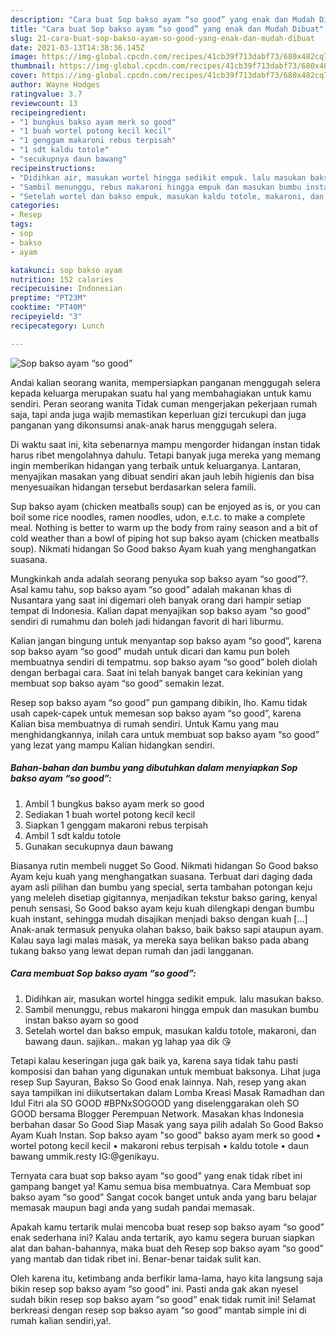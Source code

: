 ```yaml
---
description: "Cara buat Sop bakso ayam “so good” yang enak dan Mudah Dibuat"
title: "Cara buat Sop bakso ayam “so good” yang enak dan Mudah Dibuat"
slug: 21-cara-buat-sop-bakso-ayam-so-good-yang-enak-dan-mudah-dibuat
date: 2021-03-13T14:38:36.145Z
image: https://img-global.cpcdn.com/recipes/41cb39f713dabf73/680x482cq70/sop-bakso-ayam-so-good-foto-resep-utama.jpg
thumbnail: https://img-global.cpcdn.com/recipes/41cb39f713dabf73/680x482cq70/sop-bakso-ayam-so-good-foto-resep-utama.jpg
cover: https://img-global.cpcdn.com/recipes/41cb39f713dabf73/680x482cq70/sop-bakso-ayam-so-good-foto-resep-utama.jpg
author: Wayne Hodges
ratingvalue: 3.7
reviewcount: 13
recipeingredient:
- "1 bungkus bakso ayam merk so good"
- "1 buah wortel potong kecil kecil"
- "1 genggam makaroni rebus terpisah"
- "1 sdt kaldu totole"
- "secukupnya daun bawang"
recipeinstructions:
- "Didihkan air, masukan wortel hingga sedikit empuk. lalu masukan bakso."
- "Sambil menunggu, rebus makaroni hingga empuk dan masukan bumbu instan bakso ayam so good"
- "Setelah wortel dan bakso empuk, masukan kaldu totole, makaroni, dan bawang daun. sajikan.. makan yg lahap yaa dik 😘"
categories:
- Resep
tags:
- sop
- bakso
- ayam

katakunci: sop bakso ayam 
nutrition: 152 calories
recipecuisine: Indonesian
preptime: "PT23M"
cooktime: "PT40M"
recipeyield: "3"
recipecategory: Lunch

---
```



![Sop bakso ayam “so good”](https://img-global.cpcdn.com/recipes/41cb39f713dabf73/680x482cq70/sop-bakso-ayam-so-good-foto-resep-utama.jpg)

Andai kalian seorang wanita, mempersiapkan panganan menggugah selera kepada keluarga merupakan suatu hal yang membahagiakan untuk kamu sendiri. Peran seorang  wanita Tidak cuman mengerjakan pekerjaan rumah saja, tapi anda juga wajib memastikan keperluan gizi tercukupi dan juga panganan yang dikonsumsi anak-anak harus menggugah selera.

Di waktu  saat ini, kita sebenarnya mampu mengorder hidangan instan tidak harus ribet mengolahnya dahulu. Tetapi banyak juga mereka yang memang ingin memberikan hidangan yang terbaik untuk keluarganya. Lantaran, menyajikan masakan yang dibuat sendiri akan jauh lebih higienis dan bisa menyesuaikan hidangan tersebut berdasarkan selera famili. 

Sup bakso ayam (chicken meatballs soup) can be enjoyed as is, or you can boil some rice noodles, ramen noodles, udon, e.t.c. to make a complete meal. Nothing is better to warm up the body from rainy season and a bit of cold weather than a bowl of piping hot sup bakso ayam (chicken meatballs soup). Nikmati hidangan So Good bakso Ayam kuah yang menghangatkan suasana.

Mungkinkah anda adalah seorang penyuka sop bakso ayam “so good”?. Asal kamu tahu, sop bakso ayam “so good” adalah makanan khas di Nusantara yang saat ini digemari oleh banyak orang dari hampir setiap tempat di Indonesia. Kalian dapat menyajikan sop bakso ayam “so good” sendiri di rumahmu dan boleh jadi hidangan favorit di hari liburmu.

Kalian jangan bingung untuk menyantap sop bakso ayam “so good”, karena sop bakso ayam “so good” mudah untuk dicari dan kamu pun boleh membuatnya sendiri di tempatmu. sop bakso ayam “so good” boleh diolah dengan berbagai cara. Saat ini telah banyak banget cara kekinian yang membuat sop bakso ayam “so good” semakin lezat.

Resep sop bakso ayam “so good” pun gampang dibikin, lho. Kamu tidak usah capek-capek untuk memesan sop bakso ayam “so good”, karena Kalian bisa membuatnya di rumah sendiri. Untuk Kamu yang mau menghidangkannya, inilah cara untuk membuat sop bakso ayam “so good” yang lezat yang mampu Kalian hidangkan sendiri.

<!--inarticleads1-->

##### Bahan-bahan dan bumbu yang dibutuhkan dalam menyiapkan Sop bakso ayam “so good”:

1. Ambil 1 bungkus bakso ayam merk so good
1. Sediakan 1 buah wortel potong kecil kecil
1. Siapkan 1 genggam makaroni rebus terpisah
1. Ambil 1 sdt kaldu totole
1. Gunakan secukupnya daun bawang


Biasanya rutin membeli nugget So Good. Nikmati hidangan So Good bakso Ayam keju kuah yang menghangatkan suasana. Terbuat dari daging dada ayam asli pilihan dan bumbu yang special, serta tambahan potongan keju yang meleleh disetiap gigitannya, menjadikan tekstur bakso garing, kenyal penuh sensasi, So Good bakso ayam keju kuah dilengkapi dengan bumbu kuah instant, sehingga mudah disajikan menjadi bakso dengan kuah […] Anak-anak termasuk penyuka olahan bakso, baik bakso sapi ataupun ayam. Kalau saya lagi malas masak, ya mereka saya belikan bakso pada abang tukang bakso yang lewat depan rumah dan jadi langganan. 

<!--inarticleads2-->

##### Cara membuat Sop bakso ayam “so good”:

1. Didihkan air, masukan wortel hingga sedikit empuk. lalu masukan bakso.
1. Sambil menunggu, rebus makaroni hingga empuk dan masukan bumbu instan bakso ayam so good
1. Setelah wortel dan bakso empuk, masukan kaldu totole, makaroni, dan bawang daun. sajikan.. makan yg lahap yaa dik 😘


Tetapi kalau keseringan juga gak baik ya, karena saya tidak tahu pasti komposisi dan bahan yang digunakan untuk membuat baksonya. Lihat juga resep Sup Sayuran, Bakso So Good enak lainnya. Nah, resep yang akan saya tampilkan ini diikutsertakan dalam Lomba Kreasi Masak Ramadhan dan Idul Fitri ala SO GOOD #BPNxSOGOOD yang diselenggarakan oleh SO GOOD bersama Blogger Perempuan Network. Masakan khas Indonesia berbahan dasar So Good Siap Masak yang saya pilih adalah So Good Bakso Ayam Kuah Instan. Sop bakso ayam &#34;so good&#34; bakso ayam merk so good • wortel potong kecil kecil • makaroni rebus terpisah • kaldu totole • daun bawang ummik.resty IG:@genikayu. 

Ternyata cara buat sop bakso ayam “so good” yang enak tidak ribet ini gampang banget ya! Kamu semua bisa membuatnya. Cara Membuat sop bakso ayam “so good” Sangat cocok banget untuk anda yang baru belajar memasak maupun bagi anda yang sudah pandai memasak.

Apakah kamu tertarik mulai mencoba buat resep sop bakso ayam “so good” enak sederhana ini? Kalau anda tertarik, ayo kamu segera buruan siapkan alat dan bahan-bahannya, maka buat deh Resep sop bakso ayam “so good” yang mantab dan tidak ribet ini. Benar-benar taidak sulit kan. 

Oleh karena itu, ketimbang anda berfikir lama-lama, hayo kita langsung saja bikin resep sop bakso ayam “so good” ini. Pasti anda gak akan nyesel sudah bikin resep sop bakso ayam “so good” enak tidak rumit ini! Selamat berkreasi dengan resep sop bakso ayam “so good” mantab simple ini di rumah kalian sendiri,ya!.

